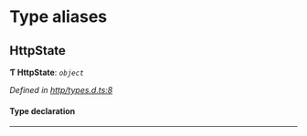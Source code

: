 

# Type aliases

<a id="httpstate"></a>

##  HttpState

**Ƭ HttpState**: *`object`*

*Defined in [http/types.d.ts:8](https://github.com/polkadot-js/api/blob/dfd2e70/packages/api-provider/src/http/types.d.ts#L8)*

#### Type declaration

___

